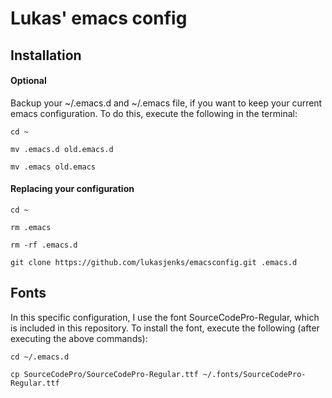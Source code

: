 # Lukas' emacs config

## Installation

#### Optional
Backup your ~/.emacs.d and ~/.emacs file, if you want to keep your current emacs configuration.
To do this, execute the following in the terminal:

`cd ~`

`mv .emacs.d old.emacs.d`

`mv .emacs old.emacs`

#### Replacing your configuration

`cd ~`

`rm .emacs`

`rm -rf .emacs.d`

`git clone https://github.com/lukasjenks/emacsconfig.git .emacs.d`

## Fonts
In this specific configuration, I use the font SourceCodePro-Regular,
which is included in this repository. To install the font, execute
the following (after executing the above commands):

`cd ~/.emacs.d`

`cp SourceCodePro/SourceCodePro-Regular.ttf ~/.fonts/SourceCodePro-Regular.ttf`